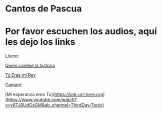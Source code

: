 # Cantos de Pascua

# Por favor escuchen los audios, aquí les dejo los links 

[Llueve]([https://www.youtube.com/watch?v=pYzZkKC3pCo&ab_channel=jmigueba](https://www.youtube.com/watch?v=yEbFndiPSGc&ab_channel=PROFETAYSALMISTA))

[Quien cambie la historia]([https://www.youtube.com/watch?v=wrsxO4Ek_BE&ab_channel=jmigueba](https://www.youtube.com/watch?v=jM8M_xgKbrc&ab_channel=JoseAngel187))


[ Tú Eres mi Rey]([https://www.youtube.com/watch?v=RRZ6Iaa6YL4&ab_channel=PabloEstrella](https://www.youtube.com/watch?v=84E4Rjzu6PI&ab_channel=AudioAdrenaline-Topic))



[Cantaré](https://www.youtube.com/watch?v=piFrvBKfCx0&ab_channel=ChristianMusicPlaylist)


[Mi esperanza eres Tú](https://link-url-here.org](https://www.youtube.com/watch?v=y6TJ8UdOsGM&ab_channel=ThirdDay-Topic)
